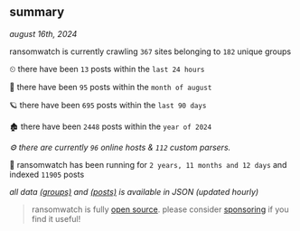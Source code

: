 
## summary
_august 16th, 2024_

ransomwatch is currently crawling `367` sites belonging to `182` unique groups

⏲ there have been `13` posts within the `last 24 hours`

🦈 there have been `95` posts within the `month of august`

🪐 there have been `695` posts within the `last 90 days`

🏚 there have been `2448` posts within the `year of 2024`

_⚙️ there are currently `96` online hosts & `112` custom parsers._

🦕 ransomwatch has been running for `2 years, 11 months and 12 days` and indexed `11905` posts

_all data  [(groups)](http://ransomwhat.telemetry.ltd/groups) and [(posts)](http://ransomwhat.telemetry.ltd/posts) is available in JSON (updated hourly)_

> ransomwatch is fully [open source](https://github.com/joshhighet/ransomwatch#ransomwatch--). please consider [sponsoring](https://github.com/sponsors/joshhighet) if you find it useful!
